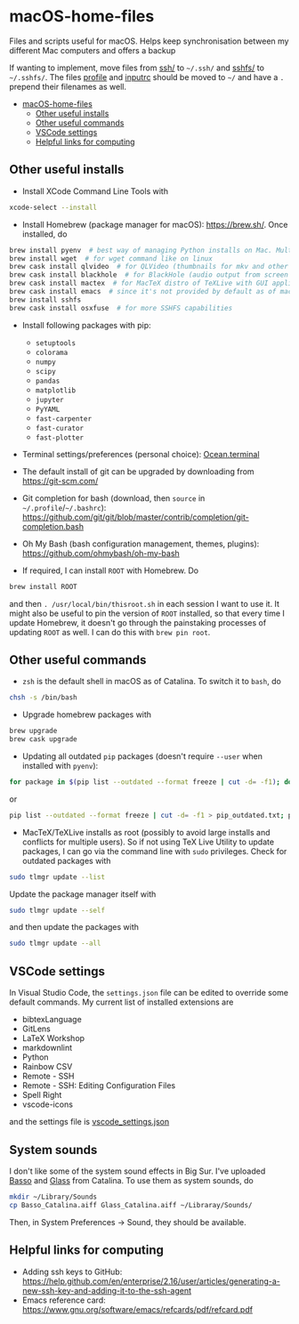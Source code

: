 # macOS-home-files

Files and scripts useful for macOS. Helps keep synchronisation between my different Mac computers and offers a backup

If wanting to implement, move files from [ssh/](ssh/) to `~/.ssh/` and [sshfs/](sshfs/) to `~/.sshfs/`. The files [profile](profile) and [inputrc](inputrc) should be moved to `~/` and have a `.` prepend their filenames as well.

- [macOS-home-files](#macos-home-files)
  - [Other useful installs](#other-useful-installs)
  - [Other useful commands](#other-useful-commands)
  - [VSCode settings](#vscode-settings)
  - [Helpful links for computing](#helpful-links-for-computing)

## Other useful installs

- Install XCode Command Line Tools with

```sh
xcode-select --install
```

- Install Homebrew (package manager for macOS): <https://brew.sh/>. Once installed, do

```sh
brew install pyenv  # best way of managing Python installs on Mac. Multiple installs supported, so can have Python 2 and Python 3 envs. Comes bundled with pip
brew install wget  # for wget command like on linux
brew cask install qlvideo  # for QLVideo (thumbnails for mkv and other file formats)
brew cask install blackhole  # for BlackHole (audio output from screen recording)
brew cask install mactex  # for MacTeX distro of TeXLive with GUI applications. Potentially missing frontend apps are 'bibdesk', 'cocoaspell', and 'tex-live-utility', but these can be installed with 'brew cask install <app>'
brew cask install emacs  # since it's not provided by default as of macOS Catalina
brew install sshfs
brew cask install osxfuse  # for more SSHFS capabilities
```

- Install following packages with pip:
  - `setuptools`
  - `colorama`
  - `numpy`
  - `scipy`
  - `pandas`
  - `matplotlib`
  - `jupyter`
  - `PyYAML`
  - `fast-carpenter`
  - `fast-curator`
  - `fast-plotter`

- Terminal settings/preferences (personal choice): [Ocean.terminal](./Ocean/terminal)
- The default install of git can be upgraded by downloading from <https://git-scm.com/>
- Git completion for bash (download, then `source` in `~/.profile`/`~/.bashrc`): <https://github.com/git/git/blob/master/contrib/completion/git-completion.bash>
- Oh My Bash (bash configuration management, themes, plugins): <https://github.com/ohmybash/oh-my-bash>
- If required, I can install `ROOT` with Homebrew. Do

```sh
brew install ROOT
```

and then `. /usr/local/bin/thisroot.sh` in each session I want to use it. It might also be useful to pin the version of `ROOT` installed, so that every time I update Homebrew, it doesn't go through the painstaking processes of updating `ROOT` as well. I can do this with `brew pin root`.

## Other useful commands

- `zsh` is the default shell in macOS as of Catalina. To switch it to `bash`, do

```sh
chsh -s /bin/bash
```

- Upgrade homebrew packages with

```sh
brew upgrade
brew cask upgrade
```

- Updating all outdated `pip` packages (doesn't require `--user` when installed with `pyenv`):

```bash
for package in $(pip list --outdated --format freeze | cut -d= -f1); do pip install --upgrade $package; done
```

or

```bash
pip list --outdated --format freeze | cut -d= -f1 > pip_outdated.txt; pip install --upgrade -r pip_outdated.txt; rm pip_outdated.txt
```

- MacTeX/TeXLive installs as root (possibly to avoid large installs and conflicts for multiple users). So if not using TeX Live Utility to update packages, I can go via the command line with `sudo` privileges. Check for outdated packages with

```sh
sudo tlmgr update --list
```

Update the package manager itself with

```sh
sudo tlmgr update --self
```

and then update the packages with

```sh
sudo tlmgr update --all
```

## VSCode settings

In Visual Studio Code, the `settings.json` file can be edited to override some default commands. My current list of installed extensions are

- bibtexLanguage
- GitLens
- LaTeX Workshop
- markdownlint
- Python
- Rainbow CSV
- Remote - SSH
- Remote - SSH: Editing Configuration Files
- Spell Right
- vscode-icons

and the settings file is [vscode_settings.json](vscode_settings.json)

## System sounds

I don't like some of the system sound effects in Big Sur. I've uploaded [Basso](./Basso_Catalina.aiff) and [Glass](./Glass_Catalina.aiff) from Catalina. To use them as system sounds, do

```bash
mkdir ~/Library/Sounds
cp Basso_Catalina.aiff Glass_Catalina.aiff ~/Libraray/Sounds/
```

Then, in System Preferences -> Sound, they should be available.

## Helpful links for computing

- Adding ssh keys to GitHub: <https://help.github.com/en/enterprise/2.16/user/articles/generating-a-new-ssh-key-and-adding-it-to-the-ssh-agent>
- Emacs reference card: <https://www.gnu.org/software/emacs/refcards/pdf/refcard.pdf>
